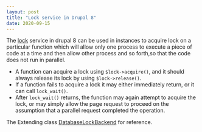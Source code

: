 ```yaml
---
layout: post
title: "Lock service in Drupal 8"
date: 2020-09-15
---
```


The [lock](https://api.drupal.org/api/drupal/core%21core.services.yml/service/lock/9.2.x) service in drupal 8 can be used in instances to acquire lock on a particular function which will allow only one process to execute a piece of code at a time and then allow other process and so forth,so that the code does not run in parallel.

* A function can acquire a lock using `$lock->acquire()`, and it should always release its lock by using `$lock->release()`.
* If a function fails to acquire a lock it may either immediately return, or it can call `lock_wait()`. 
* After `lock_wait()` returns, the function may again attempt to acquire the lock, or may simply allow the page request to proceed on the assumption that a parallel request completed the operation.

The Extending class [DatabaseLockBackend](https://api.drupal.org/api/drupal/core%21lib%21Drupal%21Core%21Lock%21DatabaseLockBackend.php/class/DatabaseLockBackend/9.2.x) for reference.
